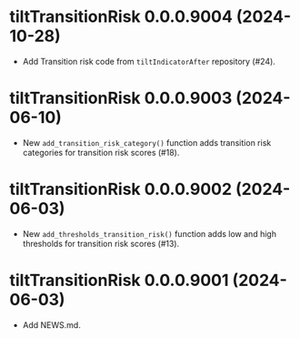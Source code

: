 <!-- NEWS.md is maintained by https://cynkra.github.io/fledge, do not edit -->

# tiltTransitionRisk 0.0.0.9004 (2024-10-28)

* Add Transition risk code from `tiltIndicatorAfter` repository (#24).

# tiltTransitionRisk 0.0.0.9003 (2024-06-10)

* New `add_transition_risk_category()` function adds transition risk categories 
for transition risk scores (#18).

# tiltTransitionRisk 0.0.0.9002 (2024-06-03)

* New `add_thresholds_transition_risk()` function adds low and high thresholds for 
transition risk scores (#13).

# tiltTransitionRisk 0.0.0.9001 (2024-06-03)

* Add NEWS.md.
